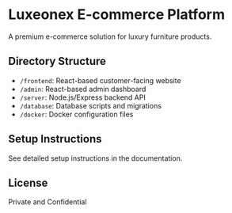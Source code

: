 # Luxeonex E-commerce Platform

A premium e-commerce solution for luxury furniture products.

## Directory Structure

- `/frontend`: React-based customer-facing website
- `/admin`: React-based admin dashboard
- `/server`: Node.js/Express backend API
- `/database`: Database scripts and migrations
- `/docker`: Docker configuration files

## Setup Instructions

See detailed setup instructions in the documentation.

## License

Private and Confidential
